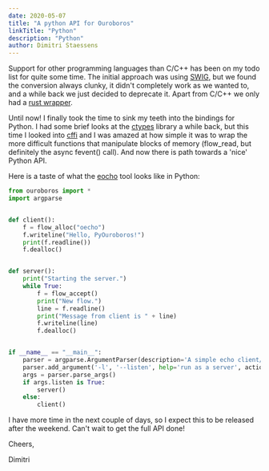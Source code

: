 ```yaml
---
date: 2020-05-07
title: "A python API for Ouroboros"
linkTitle: "Python"
description: "Python"
author: Dimitri Staessens
---
```


Support for other programming languages than C/C++ has been on my todo
list for quite some time. The initial approach was using
[SWIG](http://www.swig.org), but we found the conversion always
clunky, it didn't completely work as we wanted to, and a while back we
just decided to deprecate it. Apart from C/C++ we only had a [rust
wrapper](https://github.com/chritchens/ouroboros-rs).

Until now! I finally took the time to sink my teeth into the bindings
for Python. I had some brief looks at the
[ctypes](https://docs.python.org/3/library/ctypes.html) library a
while back, but this time I looked into
[cffi](https://cffi.readthedocs.io/en/latest/) and I was amazed at how
simple it was to wrap the more difficult functions that manipulate
blocks of memory (flow\_read, but definitely the async fevent() call).
And now there is path towards a 'nice' Python API.

Here is a taste of what the
[eocho](https://ouroboros.rocks/cgit/ouroboros/tree/src/tools/oecho/oecho.c)
tool looks like in Python:

```Python
from ouroboros import *
import argparse


def client():
    f = flow_alloc("oecho")
    f.writeline("Hello, PyOuroboros!")
    print(f.readline())
    f.dealloc()


def server():
    print("Starting the server.")
    while True:
        f = flow_accept()
        print("New flow.")
        line = f.readline()
        print("Message from client is " + line)
        f.writeline(line)
        f.dealloc()


if __name__ == "__main__":
    parser = argparse.ArgumentParser(description='A simple echo client/server')
    parser.add_argument('-l', '--listen', help='run as a server', action='store_true')
    args = parser.parse_args()
    if args.listen is True:
        server()
    else:
        client()
```

I have more time in the next couple of days, so I expect this to be
released after the weekend. Can't wait to get the full API done!

Cheers,

Dimitri

